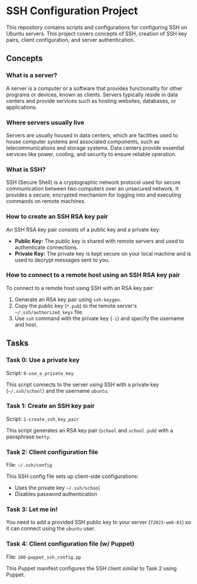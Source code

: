 # SSH Configuration Project

This repository contains scripts and configurations for configuring SSH on Ubuntu servers. This project covers concepts of SSH, creation of SSH key pairs, client configuration, and server authentication.

## Concepts

### What is a server?
A server is a computer or a software that provides functionality for other programs or devices, known as clients. Servers typically reside in data centers and provide services such as hosting websites, databases, or applications.

### Where servers usually live
Servers are usually housed in data centers, which are facilities used to house computer systems and associated components, such as telecommunications and storage systems. Data centers provide essential services like power, cooling, and security to ensure reliable operation.

### What is SSH?
SSH (Secure Shell) is a cryptographic network protocol used for secure communication between two computers over an unsecured network. It provides a secure, encrypted mechanism for logging into and executing commands on remote machines.

### How to create an SSH RSA key pair
An SSH RSA key pair consists of a public key and a private key:
- **Public Key:** The public key is shared with remote servers and used to authenticate connections.
- **Private Key:** The private key is kept secure on your local machine and is used to decrypt messages sent to you.

### How to connect to a remote host using an SSH RSA key pair
To connect to a remote host using SSH with an RSA key pair:
1. Generate an RSA key pair using `ssh-keygen`.
2. Copy the public key (`*.pub`) to the remote server's `~/.ssh/authorized_keys` file.
3. Use `ssh` command with the private key (`-i`) and specify the username and host.


## Tasks

### Task 0: Use a private key

Script: `0-use_a_private_key`

This script connects to the server using SSH with a private key (`~/.ssh/school`) and the username `ubuntu`.

### Task 1: Create an SSH key pair

Script: `1-create_ssh_key_pair`

This script generates an RSA key pair (`school` and `school.pub`) with a passphrase `betty`.

### Task 2: Client configuration file

File: `~/.ssh/config`

This SSH config file sets up client-side configurations:
- Uses the private key `~/.ssh/school`
- Disables password authentication

### Task 3: Let me in!

You need to add a provided SSH public key to your server (`72023-web-01`) so it can connect using the `ubuntu` user.

### Task 4: Client configuration file (w/ Puppet)

File: `100-puppet_ssh_config.pp`

This Puppet manifest configures the SSH client similar to Task 2 using Puppet.


[chiemezie]: https://github.com/chiemezie1